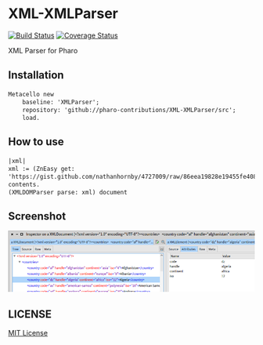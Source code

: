# XML-XMLParser

[![Build Status](https://travis-ci.org/pharo-contributions/XML-Parser.svg?branch=master)](https://travis-ci.org/pharo-contributions/XML-Parser) [![Coverage Status](https://coveralls.io/repos/github/pharo-contributions/XML-Parser/badge.svg?branch=master)](https://coveralls.io/github/pharo-contributions/XML-Parser?branch=master)

XML Parser for Pharo

## Installation

```Smalltalk
Metacello new
	baseline: 'XMLParser';
	repository: 'github://pharo-contributions/XML-XMLParser/src';
	load.
```	

## How to use

```Smalltalk
|xml|
xml := (ZnEasy get: 'https://gist.github.com/nathanhornby/4727009/raw/86eea19828e19455fe4082a989521f32f7006e9a/XML%2520Country%2520List') contents.
(XMLDOMParser parse: xml) document  
```

## Screenshot

![alt text](doc/images/screen001.png "Screenshot")

## LICENSE
[MIT License](LICENSE)
